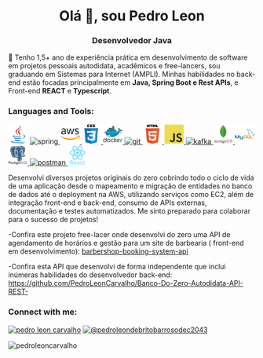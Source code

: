<h1 align="center">Olá 👋, sou Pedro Leon</h1>
<h3 align="center">Desenvolvedor Java</h3>

 🔭 Tenho 1,5+ ano de experiência prática em desenvolvimento de software em projetos pessoais autodidata, acadêmicos e free-lancers, sou graduando em Sistemas para Internet (AMPLI). Minhas habilidades no back-end estão focadas principalmente em **Java, Spring Boot e Rest APIs**, e Front-end  **REACT** e **Typescript**.

 <h3 align="left">Languages and Tools:</h3>
<p align="left"> <img src="https://raw.githubusercontent.com/devicons/devicon/master/icons/java/java-original.svg" alt="java" width="40" height="40"/> <img src="https://www.vectorlogo.zone/logos/springio/springio-icon.svg" alt="spring" width="40" height="40"/><a href="https://aws.amazon.com" target="_blank" rel="noreferrer"> <img src="https://raw.githubusercontent.com/devicons/devicon/master/icons/amazonwebservices/amazonwebservices-original-wordmark.svg" alt="aws" width="40" height="40"/> </a> <a href="https://www.w3schools.com/css/" target="_blank" rel="noreferrer"> <img src="https://raw.githubusercontent.com/devicons/devicon/master/icons/css3/css3-original-wordmark.svg" alt="css3" width="40" height="40"/> </a> <a href="https://www.docker.com/" target="_blank" rel="noreferrer"> <img src="https://raw.githubusercontent.com/devicons/devicon/master/icons/docker/docker-original-wordmark.svg" alt="docker" width="40" height="40"/> </a> <a href="https://git-scm.com/" target="_blank" rel="noreferrer"> <img src="https://www.vectorlogo.zone/logos/git-scm/git-scm-icon.svg" alt="git" width="40" height="40"/> </a> <a href="https://www.w3.org/html/" target="_blank" rel="noreferrer"> <img src="https://raw.githubusercontent.com/devicons/devicon/master/icons/html5/html5-original-wordmark.svg" alt="html5" width="40" height="40"/> </a> <a href="https://www.java.com" target="_blank" rel="noreferrer"> </a> <a href="https://developer.mozilla.org/en-US/docs/Web/JavaScript" target="_blank" rel="noreferrer"> <img src="https://raw.githubusercontent.com/devicons/devicon/master/icons/javascript/javascript-original.svg" alt="javascript" width="40" height="40"/> </a> <a href="https://kafka.apache.org/" target="_blank" rel="noreferrer"> <img src="https://www.vectorlogo.zone/logos/apache_kafka/apache_kafka-icon.svg" alt="kafka" width="40" height="40"/> </a> <a href="https://www.mongodb.com/" target="_blank" rel="noreferrer"> <img src="https://raw.githubusercontent.com/devicons/devicon/master/icons/mongodb/mongodb-original-wordmark.svg" alt="mongodb" width="40" height="40"/> </a> <a href="https://www.mysql.com/" target="_blank" rel="noreferrer"> <img src="https://raw.githubusercontent.com/devicons/devicon/master/icons/mysql/mysql-original-wordmark.svg" alt="mysql" width="40" height="40"/> </a> <a href="https://www.postgresql.org" target="_blank" rel="noreferrer"> <img src="https://raw.githubusercontent.com/devicons/devicon/master/icons/postgresql/postgresql-original-wordmark.svg" alt="postgresql" width="40" height="40"/> </a> <a href="https://postman.com" target="_blank" rel="noreferrer"> <img src="https://www.vectorlogo.zone/logos/getpostman/getpostman-icon.svg" alt="postman" width="40" height="40"/> </a> <a href="https://reactjs.org/" target="_blank" rel="noreferrer"> <img src="https://raw.githubusercontent.com/devicons/devicon/master/icons/react/react-original-wordmark.svg" alt="react" width="40" height="40"/> </a> <a href="https://spring.io/" target="_blank" rel="noreferrer">  </a> </p>


   Desenvolvi diversos projetos originais do zero cobrindo todo o ciclo de vida de uma aplicação desde o mapeamento e migração de entidades no banco de dados até o deployment na AWS, utilizando serviços como EC2, além de integração front-end e back-end, consumo de APIs externas, documentação e testes automatizados. Me sinto preparado para colaborar para o sucesso de projetos! 

-Confira este projeto free-lacer onde desenvolvi do zero uma API  de agendamento de horários e gestão para um site de barbearia ( front-end em desenvolvimento): [barbershop-booking-system-api](barbershop-booking-system-api)

-Confira esta API que desenvolvi de forma independente que inclui inúmeras habilidades do desenvolvedor back-end: https://github.com/PedroLeonCarvalho/Banco-Do-Zero-Autodidata-API-REST-




<h3 align="left">Connect with me:</h3>
<p align="left">
<a href="https://linkedin.com/in/pedro leon carvalho" target="blank"><img align="center" src="https://raw.githubusercontent.com/rahuldkjain/github-profile-readme-generator/master/src/images/icons/Social/linked-in-alt.svg" alt="pedro leon carvalho" height="30" width="40" /></a>
<a href="https://www.youtube.com/c/@pedroleondebritobarrosodec2043" target="blank"><img align="center" src="https://raw.githubusercontent.com/rahuldkjain/github-profile-readme-generator/master/src/images/icons/Social/youtube.svg" alt="@pedroleondebritobarrosodec2043" height="30" width="40" /></a>
</p>



<p><img align="center" src="https://github-readme-stats.vercel.app/api/top-langs?username=pedroleoncarvalho&show_icons=true&locale=en&layout=compact" alt="pedroleoncarvalho" /></p>



